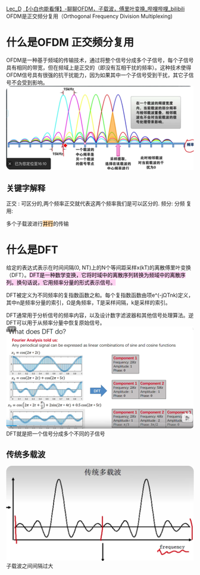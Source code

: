 [Lec_D](assets/lect_D.pdf)
[【小白也能看懂】-聊聊OFDM，子载波，傅里叶变换\_哔哩哔哩\_bilibili](https://www.bilibili.com/video/BV12z411B7y9/?spm_id_from=333.337.search-card.all.click&vd_source=2f6e531d9d833ca7fdcd8c5bb99bd1bb)
OFDM是正交频分复用（Orthogonal Frequency Division Multiplexing)
# 什么是OFDM 正交频分复用
OFDM是一种基于频域的传输技术，通过将整个信号分成多个子信号，每个子信号具有相同的带宽，但在频域上是正交的（即没有互相干扰的频率）。这种技术使得OFDM信号具有很强的抗干扰能力，因为如果其中一个子信号受到干扰，其它子信号不会受到影响。
![](assets/Pasted%20image%2020230223153347.png)
##  关键字解释
正交 : 可区分的,两个频率正交就代表这两个频率我们是可以区分的.
频分: 分频
复用: 

多个子载波进行<mark style="background: #FFB86CA6;">并行</mark>的传输

# 什么是DFT
给定的表达式表示在时间间隔(0, NT)上的N个等间距采样x(kT)的离散傅里叶变换（DFT）。<mark style="background: #FFB8EBA6;">DFT是一种数学变换，它将时域中的离散序列转换为频域中的离散序列。换句话说，它用频率分量的形式表示信号。</mark>

DFT被定义为不同频率的复指数函数之和。每个复指数函数由项e^(-jΩTnk)定义，其中n是频率分量的索引，Ω是角频率，T是采样间隔，k是采样的索引。

DFT通常用于分析信号的频率内容，以及设计数字滤波器和其他信号处理算法。逆DFT可以用于从频率分量中恢复原始信号。
![](assets/Pasted%20image%2020230223155231.png)
DFT就是把一个信号分成多个不同的子信号
## 传统多载波
![](assets/Pasted%20image%2020230223152043.png)
子载波之间间隔过大
